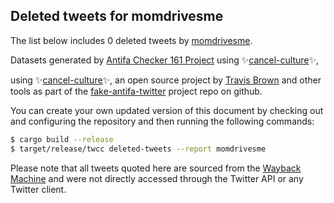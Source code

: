## Deleted tweets for momdrivesme

The list below includes 0 deleted tweets by
[momdrivesme](https://twitter.com/momdrivesme).



Datasets generated by [Antifa Checker 161 Project](https://twitter.com/antifacheck161) using ✨[cancel-culture](https://github.com/travisbrown/cancel-culture)✨,
 
using ✨[cancel-culture](https://github.com/travisbrown/cancel-culture)✨, an open source project by 
[Travis Brown](https://twitter.com/travisbrown) and other tools as part of the 
[fake-antifa-twitter](https://github.com/antifacheck161/fake-antifa-twitter) project repo on github.

You can create your own updated version of this document by checking out and configuring the
repository and then running the following commands:

```bash
$ cargo build --release
$ target/release/twcc deleted-tweets --report momdrivesme
```

Please note that all tweets quoted here are sourced from the
[Wayback Machine](https://web.archive.org) and were not directly accessed through the Twitter API or
any Twitter client.

